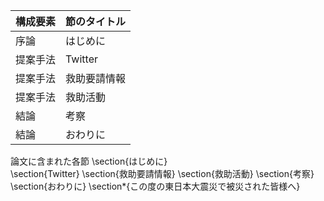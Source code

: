構成要素 | 節のタイトル
 --- | --- 
序論 | はじめに
提案手法 | Twitter
提案手法 | 救助要請情報
提案手法 | 救助活動
結論 | 考察
結論 | おわりに

論文に含まれた各節
\section{はじめに}  
\section{Twitter}
\section{救助要請情報}
\section{救助活動}
\section{考察}
\section{おわりに}
\section*{この度の東日本大震災で被災された皆様へ}
